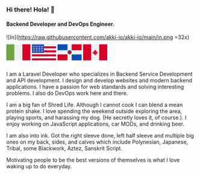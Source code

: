 ### Hi there! Hola! 👋

#### Backend Developer and DevOps Engineer.

![In](https://raw.githubusercontent.com/akki-io/akki-io/main/in.png =32x) ![It](https://raw.githubusercontent.com/akki-io/akki-io/main/it.png) ![US](https://raw.githubusercontent.com/akki-io/akki-io/main/us.png) ![Dr](https://raw.githubusercontent.com/akki-io/akki-io/main/dr.png) ![CA](https://raw.githubusercontent.com/akki-io/akki-io/main/ca.png)


I am a Laravel Developer who specializes in Backend Service Development and API development. I design and develop websites and modern backend applications. I have a passion for web standards and solving interesting problems. I also do DevOps work here and there.

I am a big fan of Shred Life. Although I cannot cook I can blend a mean protein shake. I love spending the weekend outside exploring the area, playing sports, and harassing my dog. (He secretly loves it, of course.). I enjoy working on JavaScript applications, car MODs, and drinking beer.

I am also into ink. Got the right sleeve done, left half sleeve and multiple big ones on my back, sides, and calves which include Polynesian, Japanese, Tribal, some Blackwork, Aztez, Sanskrit Script.

Motivating people to be the best versions of themselves is what I love waking up to do everyday.
